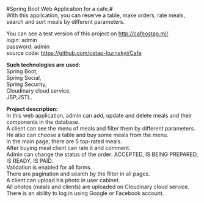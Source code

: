 #Spring Boot Web Application for a cafe.#<br/>
With this application, you can reserve a table, make orders, rate meals, search and sort meals by different parameters.<br/>

You can see a test version of this project on http://cafeostap.ml/<br/>
login: admin<br/>
password: admin<br/>
source code: https://github.com/ostap-lozinskyi/Cafe<br/>

**Such technologies are used:**<br/>
Spring Boot,<br/>
Spring Social,<br/>
Spring Security,<br/>
Cloudinary cloud service,<br/>
JSP,JSTL.<br/>

**Project description:**<br/>
In this web application, admin can add, update and delete meals and their components in the database.<br/>
A client can see the menu of meals and filter them by different parameters.<br/>
He also can choose a table and buy some meals from the menu.<br/>
In the main page, there are 5 top-rated meals.<br/>
After buying meal client can rate it and comment.<br/>
Admin can change the status of the order: ACCEPTED, IS BEING PREPARED, IS READY, IS PAID.<br/>
Validation is enabled for all forms.<br/>
There are pagination and search by the filter in all pages.<br/>
A client can upload his photo in user cabinet.<br/>
All photos (meals and clients) are uploaded on Cloudinary cloud service.<br/>
There is an ability to log in using Google or Facebook account.
